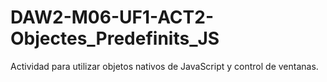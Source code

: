 # DAW2-M06-UF1-ACT2-Objectes_Predefinits_JS
Actividad para utilizar objetos nativos de JavaScript y control de ventanas.
